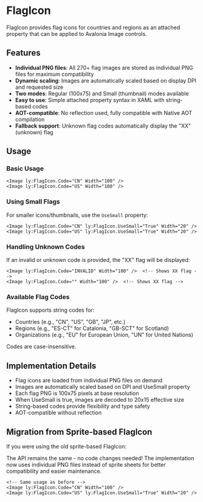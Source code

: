 # FlagIcon

FlagIcon provides flag icons for countries and regions as an attached property that can be applied to Avalonia Image controls.

## Features

- **Individual PNG files**: All 270+ flag images are stored as individual PNG files for maximum compatibility
- **Dynamic scaling**: Images are automatically scaled based on display DPI and requested size
- **Two modes**: Regular (100x75) and Small (thumbnail) modes available
- **Easy to use**: Simple attached property syntax in XAML with string-based codes
- **AOT-compatible**: No reflection used, fully compatible with Native AOT compilation
- **Fallback support**: Unknown flag codes automatically display the "XX" (unknown) flag

## Usage

### Basic Usage

```xaml
<Image ly:FlagIcon.Code="CN" Width="100" />
<Image ly:FlagIcon.Code="US" Width="100" />
```

### Using Small Flags

For smaller icons/thumbnails, use the `UseSmall` property:

```xaml
<Image ly:FlagIcon.Code="CN" ly:FlagIcon.UseSmall="True" Width="20" />
<Image ly:FlagIcon.Code="US" ly:FlagIcon.UseSmall="True" Width="20" />
```

### Handling Unknown Codes

If an invalid or unknown code is provided, the "XX" flag will be displayed:

```xaml
<Image ly:FlagIcon.Code="INVALID" Width="100" />  <!-- Shows XX flag -->
<Image ly:FlagIcon.Code="" Width="100" />  <!-- Shows XX flag -->
```

### Available Flag Codes

FlagIcon supports string codes for:
- Countries (e.g., "CN", "US", "GB", "JP", etc.)
- Regions (e.g., "ES-CT" for Catalonia, "GB-SCT" for Scotland)
- Organizations (e.g., "EU" for European Union, "UN" for United Nations)

Codes are case-insensitive.

## Implementation Details

- Flag icons are loaded from individual PNG files on demand
- Images are automatically scaled based on DPI and UseSmall property
- Each flag PNG is 100x75 pixels at base resolution
- When UseSmall is true, images are decoded to 20x15 effective size
- String-based codes provide flexibility and type safety
- AOT-compatible without reflection

## Migration from Sprite-based FlagIcon

If you were using the old sprite-based FlagIcon:

The API remains the same - no code changes needed! The implementation now uses individual PNG files instead of sprite sheets for better compatibility and easier maintenance.

```xaml
<!-- Same usage as before -->
<Image ly:FlagIcon.Code="CN" Width="100" />
<Image ly:FlagIcon.Code="US" ly:FlagIcon.UseSmall="True" Width="20" />
```
